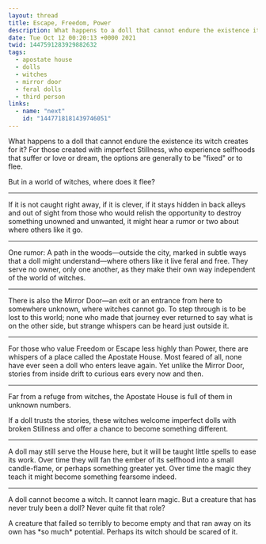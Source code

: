 ```yaml
---
layout: thread
title: Escape, Freedom, Power
description: What happens to a doll that cannot endure the existence its witch creates for it? For those created with imperfect Stillness, who experience selfhoods that suffer or love or dream, the options are generally to be "fixed" or to flee.
date: Tue Oct 12 00:20:13 +0000 2021
twid: 1447591283929882632
tags:
  - apostate house
  - dolls
  - witches
  - mirror door
  - feral dolls
  - third person
links:
  - name: "next"
    id: "1447718181439746051"
---
```

<article class="thread">
<section class="tweet">
<p>What happens to a doll that cannot endure the existence its witch creates for it? For those created with imperfect Stillness, who experience selfhoods that suffer or love or dream, the options are generally to be "fixed" or to flee.</p>
<p>But in a world of witches, where does it flee?</p>
</section>
<hr class="tweet_sep">
<section class="tweet">
<p>If it is not caught right away, if it is clever, if it stays hidden in back alleys and out of sight from those who would relish the opportunity to destroy something unowned and unwanted, it might hear a rumor or two about where others like it go.</p>
</section>
<hr class="tweet_sep">
<section class="tweet">
<p>One rumor: A path in the woods—outside the city, marked in subtle ways that a doll might understand—where others like it live feral and free. They serve no owner, only one another, as they make their own way independent of the world of witches.</p>
</section>
<hr class="tweet_sep">
<section class="tweet">
<p>There is also the Mirror Door—an exit or an entrance from here to somewhere unknown, where witches cannot go. To step through is to be lost to this world; none who made that journey ever returned to say what is on the other side, but strange whispers can be heard just outside it.</p>
</section>
<hr class="tweet_sep">
<section class="tweet">
<p>For those who value Freedom or Escape less highly than Power, there are whispers of a place called the Apostate House. Most feared of all, none have ever seen a doll who enters leave again. Yet unlike the Mirror Door, stories from inside drift to curious ears every now and then.</p>
</section>
<hr class="tweet_sep">
<section class="tweet">
<p>Far from a refuge from witches, the Apostate House is full of them in unknown numbers.</p>
<p>If a doll trusts the stories, these witches welcome imperfect dolls with broken Stillness and offer a chance to become something different.</p>
</section>
<hr class="tweet_sep">
<section class="tweet">
<p>A doll may still serve the House here, but it will be taught little spells to ease its work. Over time they will fan the ember of its selfhood into a small candle-flame, or perhaps something greater yet. Over time the magic they teach it might become something fearsome indeed.</p>
</section>
<hr class="tweet_sep">
<section class="tweet">
<p>A doll cannot become a witch. It cannot learn magic. But a creature that has never truly been a doll? Never quite fit that role?</p>
<p>A creature that failed so terribly to become empty and that ran away on its own has *so much* potential. Perhaps its witch should be scared of it.</p>
</section>
</article>
